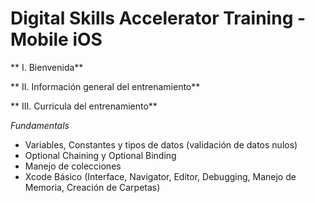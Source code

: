 # Digital Skills Accelerator Training - Mobile iOS

** I. Bienvenida**

** II. Información general del entrenamiento**


** III. Curricula del entrenamiento**


*Fundamentals*
- Variables, Constantes y tipos de datos (validación de datos nulos)
- Optional Chaining y Optional Binding
- Manejo de colecciones
- Xcode Básico (Interface, Navigator, Editor, Debugging, Manejo de Memoria, Creación de Carpetas)
